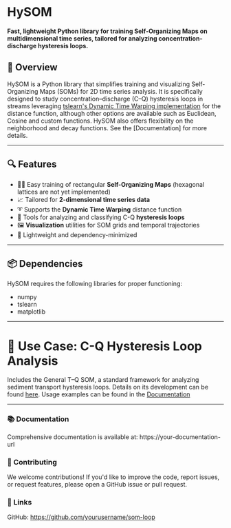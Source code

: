 # HySOM

**Fast, lightweight Python library for training Self-Organizing Maps on multidimensional time series, tailored for analyzing concentration-discharge hysteresis loops.**


## 🚀 Overview

HySOM is a Python library that simplifies training and visualizing Self-Organizing Maps (SOMs) for 2D time series analysis. It is specifically designed to study concentration–discharge (C–Q) hysteresis loops in streams leveraging [tslearn's Dynamic Time Warping implementation](https://tslearn.readthedocs.io/en/stable/user_guide/dtw.html) for the distance function, although other options are available such as Euclidean, Cosine and custom functions. HySOM also offers flexibility on the neighborhood and decay functions. See the [Documentation] for more details.

---

## 🔍 Features

- 🚵🏼 Easy training of rectangular **Self-Organizing Maps** (hexagonal lattices are not yet implemented)
- 📈 Tailored for **2-dimensional time series data**
- ➰ Supports the **Dynamic Time Warping** distance function 
- 🔄 Tools for analyzing and classifying C-Q **hysteresis loops**
- 🖼️ **Visualization** utilities for SOM grids and temporal trajectories
- 🔧 Lightweight and dependency-minimized

---

## 📦 Dependencies
HySOM requires the following libraries for proper functioning:  
- numpy
- tslearn
- matplotlib

---


# 🌊 Use Case: C-Q Hysteresis Loop Analysis
Includes the General T–Q SOM, a standard framework for analyzing sediment transport hysteresis loops. Details on its development can be found [here](link.to.my.paper). Usage examples can be found in the [Documentation](link.to.documentation.Generaltqmap)

---

### 📚 Documentation  
Comprehensive documentation is available at:  https://your-documentation-url

### 🤝 Contributing
We welcome contributions! If you'd like to improve the code, report issues, or request features, please open a GitHub issue or pull request.

### 🔗 Links
GitHub: https://github.com/yourusername/som-loop


<!-- [Tutorial](https://colab.research.google.com/drive/1lNRfSmOkerxerLiB5Gw910OUH5XNzypw?usp=sharing) -->

